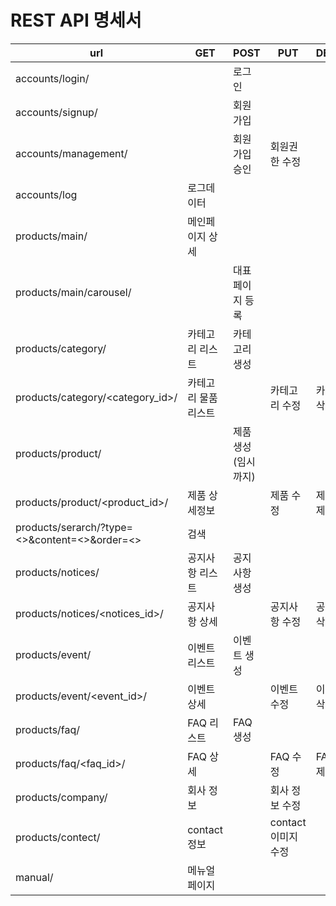 # REST API 명세서

| url                                           | GET                 | POST               | PUT                 | DELETE        |
| --------------------------------------------- | ------------------- | ------------------ | ------------------- | ------------- |
| accounts/login/                               |                     | 로그인             |                     |               |
| accounts/signup/                              |                     | 회원가입           |                     |               |
| accounts/management/                          |                     | 회원가입 승인      | 회원권한 수정       |               |
| accounts/log                                  | 로그데이터          |                    |                     |               |
| products/main/                                | 메인페이지 상세     |                    |                     |               |
| products/main/carousel/                       |                     | 대표페이지 등록    |                     |               |
| products/category/                            | 카테고리 리스트     | 카테고리 생성      |                     |               |
| products/category/<category_id>/              | 카테고리 물품리스트 |                    | 카테고리 수정       | 카테고리 삭제 |
| products/product/                             |                     | 제품생성(임시까지) |                     |               |
| products/product/<product_id>/                | 제품 상세정보       |                    | 제품 수정           | 제품 삭제     |
| products/serarch/?type=<>&content=<>&order=<> | 검색                |                    |                     |               |
| products/notices/                             | 공지사항 리스트     | 공지사항 생성      |                     |               |
| products/notices/<notices_id>/                | 공지사항 상세       |                    | 공지사항 수정       | 공지사항 삭제 |
| products/event/                               | 이벤트 리스트       | 이벤트 생성        |                     |               |
| products/event/<event_id>/                    | 이벤트 상세         |                    | 이벤트 수정         | 이벤트 삭제   |
| products/faq/                                 | FAQ 리스트          | FAQ 생성           |                     |               |
| products/faq/<faq_id>/                        | FAQ 상세            |                    | FAQ 수정            | FAQ 삭제      |
| products/company/                             | 회사 정보           |                    | 회사 정보 수정      |               |
| products/contect/                             | contact 정보        |                    | contact 이미지 수정 |               |
| manual/                                       | 메뉴얼 페이지       |                    |                     |               |

